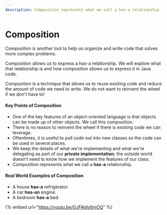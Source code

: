 ```yaml
---
description: Composition represents what we call a has-a relationship.
---
```


# Composition

Composition is another tool to help us organize and write code that solves more complex problems. 

Composition allows us to express a has-a relationship. We will explore what that relationship is and how composition allows us to express it in Java code.

Composition is a technique that allows us to reuse existing code and reduce the amount of code we need to write. We do not want to reinvent the wheel if we don't have to!

#### Key Points of Composition

* One of the key features of an object-oriented language is that objects can be made up of other objects. We call this composition.
* There is no reason to reinvent the wheel if there is existing code we can leverage.
* Oftentimes, it is useful to pull code out into new classes so the code can be used in several places.
* We keep the details of what we're implementing and what we're delegating as part of our **private implementation**; the outside world doesn't need to know how we implement the features of our class.
* Composition represents what we call a **has-a** relationship.

#### Real World Examples of Composition

* A house **has-a** refrigerator.
* A car **has-an** engine.
* A bedroom **has-a** bed.

{% embed url="https://youtu.be/GJFAldy6mOQ" %}

